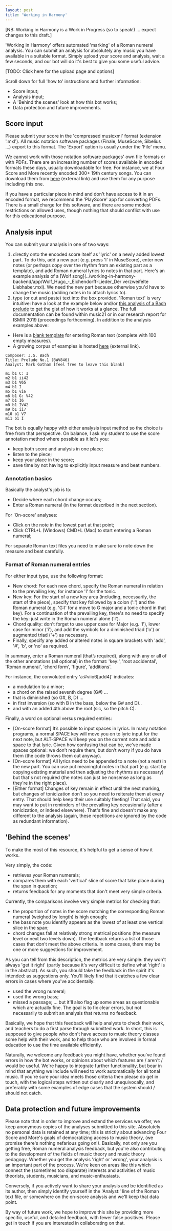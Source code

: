 ```yaml
---
layout: post
title: 'Working in Harmony'
---
```


[NB: Working in Harmony is a Work in Progress (so to speak!) ... expect changes to this draft.]

'Working in Harmony' offers automated 'marking' of a Roman numeral analysis.
You can submit an analysis for absolutely any music you have available in a suitable format.
Simply upload your score and analysis, wait a few seconds, and our bot will do it's best to give you some useful advice.

[TODO: Click here for the upload page and options]

Scroll down for full 'how to' instructions and further information:
- Score input;
- Analysis input;
- A 'Behind the scenes' look at how this bot works;
- Data protection and future improvements.

## Score input

Please submit your score in the 'compressed musicxml' format (extension '.mxl').
All music notation software packages (Finale, MuseScore, Sibelius ...) export to this format.
The 'Export' option is usually under the 'File' menu.

We cannot work with those notation software packages' own file formats or with PDFs.
There are an increasing number of scores available in encoded formats these days, usually downloadable for free.
For instance, we at Four Score and More recently encoded 300+ 19th century songs.
You can download them from [here](https://github.com/MarkGotham/ScoresOfScores/tree/master/3-Corpus) (external link) and use them for any purpose including this one.

If you have a particular piece in mind and don't have access to it in an encoded format, we recommend the 'PlayScore' app for converting PDFs.
There is a small charge for this software, and there are some modest restrictions on allowed uses, though nothing that should conflict with use for this educational purpose.

## Analysis input

You can submit your analysis in one of two ways:
1. directly onto the encoded score itself as 'lyric' on a newly added lowest part. To do this, add a new part (e.g. press 'I' in MuseScore), enter new notes (or perhaps copy over the rhythm from an existing part as a template), and add Roman numeral lyrics to notes in that part. Here's an example analysis of a [Wolf song](../working-in-harmony-backend/app/Wolf_Hugo_-_Eichendorff-Lieder_Der verzweifelte Liebhaber.mxl). We need the new part because otherwise you'd have to change the music (adding notes in to attach lyrics to).
2. type (or cut and paste) text into the box provided. 'Roman text' is very intuitive: have a look at the example below and/or [this analysis of a Bach prelude](../working-in-harmony-backend/app/1.txt) to get the gist of how it works at a glance. The full documentation can be found within music21 or in our research report for ISMIR 2019 (proceedings forthcoming). In addition to the analysis examples above:
- Here is a [blank template](RomanTextTemplate.txt) for entering Roman text (complete with 100 empty measures).
- A growing corpus of examples is hosted [here](https://github.com/MarkGotham/When-in-Rome) (external link).

```
Composer: J.S. Bach
Title: Prelude No.1 (BWV846)
Analyst: Mark Gotham [feel free to leave this blank]

m1 b1 C: I
m2 b1 ii42
m3 b1 V65
m4 b1 I
m5 b1 vi6
m6 b1 G: V42
m7 b1 I6
m8 b1 IV42
m9 b1 ii7
m10 b1 V7
m11 b1 I
```

The bot is equally happy with either analysis input method so the choice is free from that perspective.
On balance, I ask my student to use the score annotation method where possible as it let's you:
- keep both score and analysis in one place;
- listen to the piece;
- keep your place in the score;
- save time by not having to explicitly input measure and beat numbers.

### Annotation basics

Basically the analyst's job is to:
- Decide where each chord change occurs;
- Enter a Roman numeral (in the format described in the next section).

For 'On-score' analyses:
- Click on the note in the lowest part at that point;
- Click CTRL+L (Windows) CMD+L (Mac) to start entering a Roman numeral;

For separate Roman text files you need to make sure to note down the measure and beat carefully.

### Format of Roman numeral entries

For either input type, use the following format:
- New chord: For each new chord, specify the Roman numeral in relation to the prevailing key, for instance 'I' for the tonic.
- New key: For the start of a new key area (including, necessarily, the start of the piece), specify that key followed by a colon (':') and the Roman numeral (e.g. 'G:I' for a move to G major and a tonic chord in that key). For a continuation of the prevailing key, there's no need to specify the key: just write in the Roman numeral alone ('I').
- Chord quality: don't forget to use upper case for Major (e.g. 'I'), lower case for minor ('i'), and add the symbols for a diminished triad ('o') or augmented triad ('+') as necessary.
- Finally, specify any added or altered notes in square brackets with 'add', '#', 'b', or 'no' as required.

In summary, enter a Roman numeral (that’s required), along with any or all of the other annotations (all optional) in the format: 'key:', 'root accidental', 'Roman numeral', 'chord form', 'figure', 'additions'.

For instance, the convoluted entry 'a:#viio6[add4]' indicates:
- a modulation to a minor;
- a chord on the raised seventh degree (G#) ...
- that is diminished (so G#, B, D) ...
- in first inversion (so with B in the bass, below the G# and D)..
- and with an added 4th above the root (sic, so the pitch C).

Finally, a word on optional versus required entries:
- [On-score format] It’s possible to input spaces in lyrics. In many notation programs, a normal SPACE key will move you on to lyric input for the next note, but ALT-SPACE will keep you on the current note and add a space to that lyric. Given how confusing that can be, we've made spaces optional: we don’t require them, but don’t worry if you do have them (the code throws them out anyway).
- [On-score format] All lyrics need to be appended to a note (not a rest) in the new part. You can use put meaningful notes in that part (e.g. start by copying existing material and then adjusting the rhythms as necessary) but that's not required (the notes can just be nonsense as long as they're in the right place).
- [Either format] Changes of key remain in effect until the next marking, but changes of tonicization don’t so you need to reiterate them at every entry. That should help keep their use suitably fleeting! That said, you may want to put in reminders of the prevailing key occasionally (after a tonicization, or indeed elsewhere). That's fine and doesn't make any different to the analysis (again, these repetitions are ignored by the code as redundant information).

## 'Behind the scenes'

To make the most of this resource, it's helpful to get a sense of how it works.

Very simply, the code:
- retrieves your Roman numerals;
- compares them with each 'vertical' slice of score that take place during the span in question;
- returns feedback for any moments that don't meet very simple criteria.

Currently, the comparisons involve very simple metrics for checking that:
- the proportion of notes in the score matching the corresponding Roman numeral (weighed by length) is high enough;
- the bass note you identify appears as the lowest of at least one vertical slice in the span;
- chord changes fall at relatively strong metrical positions (the measure level or next two levels down).
The feedback returns a list of those cases that don't meet the above criteria.
In some cases, there may be one or more suggestions for improvement.

As you can tell from this description, the metrics are very simple: they won't always 'get it right' (partly because it's very difficult to define what 'right' is in the abstract).
As such, you should take the feedback in the spirit it's intended: as suggestions only.
You'll likely find that it catches a few clear errors in cases where you've accidentally:
- used the wrong numeral;
- used the wrong bass;
- missed a passage;
... but it'll also flag up some areas as questionable which are actually fine.
The goal is to fix clear errors, but not necessarily to submit an analysis that returns no feedback.

Basically, we hope that this feedback will help analysts to check their work, and teachers to do a first parse through submitted work.
In short, this is supposed to give people who don't have access to music theory classes some help with their work, and to help those who are involved in formal education to use the time available efficiently.

Naturally, we welcome any feedback you might have, whether you've found errors in how the bot works, or opinions about which features are / aren't / would be useful.
We're happy to integrate further functionality, but bear in mind that anything we include will need to work automatically for all tonal music.
If you're sure your idea meets those criteria then please do get in touch, with the logical steps written out clearly and unequivocally, and preferably with some examples of edge cases that the system should / should not catch.

## Data protection and future improvements

Please note that in order to improve and extend the services we offer, we keep anonymous copies of the analyses submitted to this site.
Absolutely no personal data is retained at any time; this is strictly about advancing Four Score and More's goals of democratizing access to music theory, (we promise there's nothing nefarious going on!).
Basically, not only are you getting free, Roman numeral analysis feedback, but you're also contributing to the development of the fields of music theory and music theory pedagogy.
Whether you get the analysis 'right' or 'wrong', your analysis is an important part of the process.
We're keen on areas like this which connect the (sometimes too disparate) interests and activities of music theorists, students, musicians, and music-enthusiasts.

Conversely, if you actively want to share your analysis and be identified as its author, then simply identify yourself in the 'Analyst:' line of the Roman text file, or somewhere on the on-score analysis and we'll keep that data point.

By way of future work, we hope to improve this site by providing more specific, useful, and detailed feedback, with fewer false positives.
Please get in touch if you are interested in collaborating on that.
